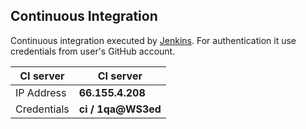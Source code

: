 
Continuous Integration
----------------------

Continuous integration executed by [Jenkins](http://66.155.4.208:8080/). 
For authentication it use credentials from user's GitHub account.

 CI server  | CI server
 -----------|-------------------------------
 IP Address | **66.155.4.208**  |
 Credentials| **ci / 1qa@WS3ed**|
